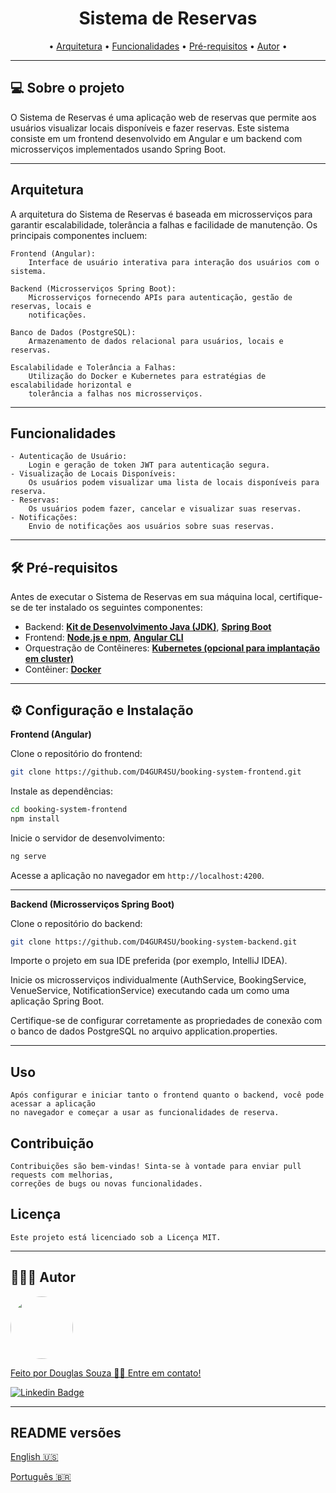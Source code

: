 <h1 align="center"> Sistema de Reservas</h1>

<p align="center">
    • <a href="#-arquitetura">Arquitetura</a> •
    <a href="#-funcionalidades">Funcionalidades</a> •
    <a href="#-pré-requisitos">Pré-requisitos</a> • 
    <a href="#-autor">Autor</a> • 
</p>

---
## 💻 Sobre o projeto

O Sistema de Reservas é uma aplicação web de reservas que permite aos usuários visualizar locais disponíveis e fazer reservas. Este sistema consiste em um frontend desenvolvido em Angular e um backend com microsserviços implementados usando Spring Boot.

---
## Arquitetura

A arquitetura do Sistema de Reservas é baseada em microsserviços para garantir escalabilidade, tolerância a falhas e facilidade de manutenção. Os principais componentes incluem:

    Frontend (Angular): 
        Interface de usuário interativa para interação dos usuários com o sistema.

    Backend (Microsserviços Spring Boot): 
        Microsserviços fornecendo APIs para autenticação, gestão de reservas, locais e 
        notificações.

    Banco de Dados (PostgreSQL): 
        Armazenamento de dados relacional para usuários, locais e reservas.

    Escalabilidade e Tolerância a Falhas: 
        Utilização do Docker e Kubernetes para estratégias de escalabilidade horizontal e 
        tolerância a falhas nos microsserviços.

---
## Funcionalidades

    - Autenticação de Usuário:
        Login e geração de token JWT para autenticação segura.
    - Visualização de Locais Disponíveis:
        Os usuários podem visualizar uma lista de locais disponíveis para reserva.
    - Reservas:
        Os usuários podem fazer, cancelar e visualizar suas reservas.
    - Notificações:
        Envio de notificações aos usuários sobre suas reservas.

---
## 🛠 Pré-requisitos

Antes de executar o Sistema de Reservas em sua máquina local, certifique-se de ter instalado os seguintes componentes:

- Backend: **[Kit de Desenvolvimento Java (JDK)](https://openjdk.java.net/install/)**, **[Spring Boot](https://spring.io/projects/spring-boot/)**
- Frontend: **[Node.js e npm](https://nodejs.org/en/download)**, **[Angular CLI](https://angular.io/cli)**
- Orquestração de Contêineres: **[Kubernetes (opcional para implantação em cluster)](https://kubernetes.io/)**
- Contêiner: **[Docker](https://www.docker.com/)**

---
## ⚙️ Configuração e Instalação

**Frontend (Angular)**

Clone o repositório do frontend:

```bash 
git clone https://github.com/D4GUR4SU/booking-system-frontend.git
```

Instale as dependências:

```bash
cd booking-system-frontend
npm install
```

Inicie o servidor de desenvolvimento:

```bash
ng serve
```

Acesse a aplicação no navegador em ```http://localhost:4200```.

---
**Backend (Microsserviços Spring Boot)**

Clone o repositório do backend:

```bash
git clone https://github.com/D4GUR4SU/booking-system-backend.git
```

Importe o projeto em sua IDE preferida (por exemplo, IntelliJ IDEA).

Inicie os microsserviços individualmente (AuthService, BookingService, VenueService, NotificationService) executando cada um como uma aplicação Spring Boot.

Certifique-se de configurar corretamente as propriedades de conexão com o banco de dados PostgreSQL no arquivo application.properties.

---
## Uso
    Após configurar e iniciar tanto o frontend quanto o backend, você pode acessar a aplicação 
    no navegador e começar a usar as funcionalidades de reserva.

## Contribuição
    Contribuições são bem-vindas! Sinta-se à vontade para enviar pull requests com melhorias, 
    correções de bugs ou novas funcionalidades.

## Licença
    Este projeto está licenciado sob a Licença MIT.

---
## 👨🏻‍💻 Autor
<a href="#">
<img style="border-radius: 50%;" src="https://avatars.githubusercontent.com/u/50157211?s=120&v=4" width="100px;" alt=""/>
<br />

Feito por Douglas Souza 👋🏽 Entre em contato!

[![Linkedin Badge](https://img.shields.io/badge/-Douglas-blue?style=flat-square&logo=Linkedin&logoColor=white&link=https://www.linkedin.com/in/dagurasujava/)](https://www.linkedin.com/in/dagurasujava/)

---
## README versões

[English 🇺🇸](./README.md)

[Português 🇧🇷](./README.pt.md)